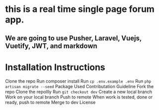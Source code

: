 # this is a real time single page forum app.
## We are going to use Pusher, Laravel, Vuejs, Vuetify, JWT, and markdown

# Installation Instructions

Clone the repo
Run composer install
Run `cp .env.example .env`
Run `php artisan migrate --seed`
Package Used
Contributation Guideline
Fork the repo
Clone the repollly
Run `git checkout dev`
Create a new local branch
Work on your local branch
Push to remote
When work is tested, done or ready, push to remote
Merge to dev
License
